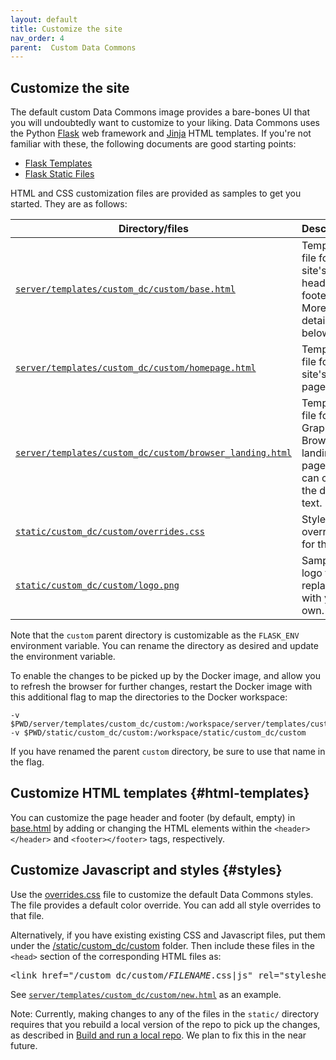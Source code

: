 ```yaml
---
layout: default
title: Customize the site
nav_order: 4
parent:  Custom Data Commons
---
```


## Customize the site

The default custom Data Commons image provides a bare-bones UI that you will undoubtedly want to customize to your liking. Data Commons uses the Python [Flask](https://flask.palletsprojects.com/en/3.0.x/#) web framework and [Jinja](https://jinja.palletsprojects.com/en/3.1.x/templates/) HTML templates. If you're not familiar with these, the following documents are good starting points:

-  [Flask Templates](https://flask.palletsprojects.com/en/3.0.x/tutorial/templates/) 
-  [Flask Static Files](https://flask.palletsprojects.com/en/3.0.x/tutorial/static/)

HTML and CSS customization files are provided as samples to get you started. They are as follows:

<table>
  <thead>
    <tr>
      <th>Directory/files</th>
      <th>Description</th>
    </tr>
  </thead>
  <tbody>
    <tr>
      <td width="450"><a href="https://github.com/datacommonsorg/website/blob/master/server/templates/custom_dc/custom/base.html"><code>server/templates/custom_dc/custom/base.html</code></a></td>
      <td>Template file for the site's header and footer. More details below.</td>
    </tr>
    <tr>
      <td><a href="https://github.com/datacommonsorg/website/blob/master/server/templates/custom_dc/custom/homepage.html"><code>server/templates/custom_dc/custom/homepage.html</code></a></td>
      <td>Template file for the site's home page</td>
    </tr>
    <tr>
      <td><a href="https://github.com/datacommonsorg/website/blob/master/server/templates/custom_dc/custom/browser_landing.html"><code>server/templates/custom_dc/custom/browser_landing.html</code></a></td>
      <td>Template file for the Graph Browser landing page. You can change the default text.</td>
    </tr>
    <tr>
      <td><a href="https://github.com/datacommonsorg/website/blob/master/static/custom_dc/custom/overrides.css"><code>static/custom_dc/custom/overrides.css</code></a></td>
      <td>Stylesheet overrides for the site. </td>
    </tr>
    <tr>
      <td><a href="https://github.com/datacommonsorg/website/blob/a246b809e1d756e0512ed4f09b59137a64dc6e4e/static/custom_dc/custom/logo.png"><code>static/custom_dc/custom/logo.png</code></a></td>
      <td>Sample logo file – replace with your own.</td>
    </tr>
  </tbody>
</table>

Note that the `custom` parent directory is customizable as the `FLASK_ENV` environment variable. You can rename the directory as desired and update the environment variable.  

To enable the changes to be picked up by the Docker image, and allow you to refresh the browser for further changes, restart the Docker image with this additional flag to map the directories to the Docker workspace:  

```shell  
-v $PWD/server/templates/custom_dc/custom:/workspace/server/templates/custom_dc/custom  
-v $PWD/static/custom_dc/custom:/workspace/static/custom_dc/custom  
```
<!--[Note: the second line doesn't currently do anything, but this is the way it should work IMO]-->

If you have renamed the parent `custom` directory, be sure to use that name in the flag.


## Customize HTML templates {#html-templates}

You can customize the page header and footer (by default, empty) in [base.html](https://github.com/datacommonsorg/website/blob/master/server/templates/custom_dc/custom/base.html) by adding or changing the HTML elements within the `<header></header>` and `<footer></footer>` tags, respectively.

<!--TODO: Add an example of customization e.g. different colors or text-->

## Customize Javascript and styles {#styles}

Use the [overrides.css](https://github.com/datacommonsorg/website/blob/master/static/custom_dc/custom/overrides.css) file to customize the default Data Commons styles. The file provides a default color override. You can add all style overrides to that file.   

Alternatively, if you have existing existing CSS and Javascript files, put them under the [/static/custom_dc/custom](https://github.com/datacommonsorg/website/blob/master/static/custom_dc/custom) folder. Then include these files in the `<head>` section of the corresponding HTML files as:

<pre>
&lt;link href="/custom_dc/custom/<var>FILENAME</var>.css|js" rel="stylesheet" /&gt;
</pre>

See [`server/templates/custom_dc/custom/new.html`](https://github.com/datacommonsorg/website/blob/master/server/templates/custom_dc/custom/new.html) as an example.  

Note: Currently, making changes to any of the files in the `static/` directory requires that you rebuild a local version of the repo to pick up the changes, as described in [Build and run a local repo](build_repo.md). We plan to fix this in the near future. 